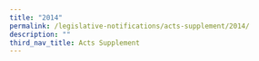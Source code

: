 ```yaml
---
title: "2014"
permalink: /legislative-notifications/acts-supplement/2014/
description: ""
third_nav_title: Acts Supplement
---
```

